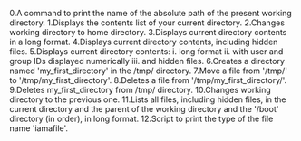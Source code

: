 0.A command to print the name of the absolute path of the present working directory.
1.Displays the contents list of your current directory.
2.Changes working directory to home directory.
3.Displays current directory contents in a long format.
4.Displays current directory contents, including hidden files.
5.Displays current directory contents:
  i. long format
  ii. with user and group IDs displayed numerically
  iii. and hidden files.
6.Creates a directory named 'my_first_directory' in the /tmp/ directory.
7.Move a file from '/tmp/' to '/tmp/my_first_directory'.
8.Deletes a file from '/tmp/my_first_directory/'.
9.Deletes my_first_directory from /tmp/ directory.
10.Changes working directory to the previous one.
11.Lists all files, including hidden files, in the current directory and the parent
   of the working directory and the '/boot' directory (in order), in long format.
12.Script to print the type of the file name 'iamafile'.
